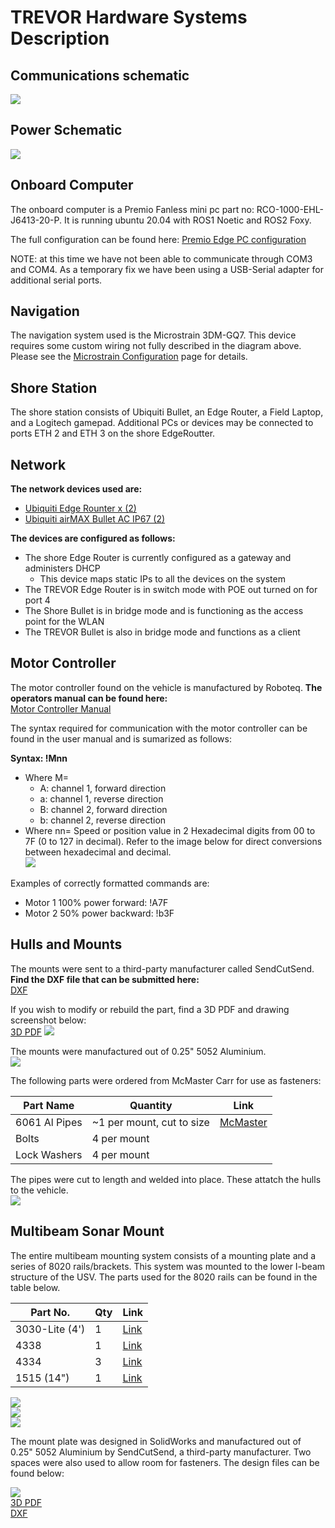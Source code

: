 # TREVOR Hardware Systems Description

## Communications schematic
![](media/trevor_comms_description.drawio.svg)

## Power Schematic
![](media/trevor_power_diagram.drawio.svg)

## Onboard Computer
 The onboard computer is a Premio Fanless mini pc part no:  RCO-1000-EHL-J6413-20-P.   It is running ubuntu 20.04 with ROS1 Noetic and ROS2 Foxy.
 
The full configuration can be found here:  [Premio Edge PC configuration](premio_description.pdf)

NOTE:   at this time we have not been able to communicate through COM3 and COM4.   As a temporary fix we have been using a USB-Serial adapter for additional serial ports.

## Navigation

The navigation system used is the Microstrain 3DM-GQ7.  This device requires some custom wiring not fully described in the diagram above.   Please see the [Microstrain Configuration](microstrain_configuration.md) page for details.

## Shore Station

The shore station consists of Ubiquiti Bullet, an Edge Router, a Field Laptop, and a Logitech gamepad.  Additional PCs or devices may be connected to ports ETH 2 and ETH 3 on the shore EdgeRoutter.

## Network

**The network devices used are:** 
* [Ubiquiti Edge Rounter x (2)](https://store.ui.com/us/en/products/er-x)
* [Ubiquiti airMAX Bullet AC IP67 (2)](https://store.ui.com/us/en/pro/category/all-wireless/products/bulletac-ip67)

**The devices are configured as follows:**

* The shore Edge Router is currently configured as a gateway and administers DHCP
  * This device maps static IPs to all the devices on the system
* The TREVOR Edge Router is in switch mode with POE out turned on for port 4
* The Shore Bullet is in bridge mode and is functioning as the access point for the WLAN
* The TREVOR Bullet is also in bridge mode and functions as a client

## Motor Controller

The motor controller found on the vehicle is manufactured by Roboteq. **The operators manual can be found here:**  
[Motor Controller Manual](Motor_Controller_Users_Manual.pdf)

The syntax required for communication with the motor controller can be found in the user manual and is sumarized as follows:  

**Syntax: !Mnn**
  * Where M=
    * A: channel 1, forward direction
    * a: channel 1, reverse direction
    * B: channel 2, forward direction
    * b: channel 2, reverse direction
  * Where nn= Speed or position value   in 2 Hexadecimal digits from 00 to 7F (0 to 127 in decimal). Refer to the image below for direct conversions between hexadecimal and decimal.  
![](media/hexadecimal_to_decimal.png)

Examples of correctly formatted commands are:
* Motor 1 100% power forward: !A7F
* Motor 2 50% power backward: !b3F

## Hulls and Mounts

The mounts were sent to a third-party manufacturer called SendCutSend. **Find the DXF file that can be submitted here:**  
[DXF](Flat_Truss_Mount_Manufacture.DXF)

If you wish to modify or rebuild the part, find a 3D PDF and drawing screenshot below:  
[3D PDF](Truss_Mount_Manufactured.PDF)
![](media/Truss_Mount_Manufacture.JPG)

The mounts were manufactured out of 0.25" 5052 Aluminium.  
![](media/Mounted_Hulls.JPG)

The following parts were ordered from McMaster Carr for use as fasteners:  

| Part Name     | Quantity                  | Link                                                     |
|---------------|---------------------------|----------------------------------------------------------|
| 6061 Al Pipes | ~1 per mount, cut to size | [McMaster](https://www.mcmaster.com/89965K411-89965K413) |
| Bolts         | 4 per mount               |                                                          |
| Lock Washers  | 4 per mount               |                                                          |

The pipes were cut to length and welded into place. These attatch the hulls to the vehicle.  
![](media/Welded_Mounts.jpg)

## Multibeam Sonar Mount

The entire multibeam mounting system consists of a mounting plate and a series of 8020 rails/brackets. This system was mounted to the lower I-beam structure of the USV. The parts used for the 8020 rails can be found in the table below.  

| Part No.       | Qty | Link                                    |
|----------------|-----|-----------------------------------------|
| 3030-Lite (4') | 1   | [Link](https://8020.net/3030-lite.html) |
| 4338           | 1   | [Link](https://8020.net/4338.html)      |
| 4334           | 3   | [Link](https://8020.net/4334.html)      |
| 1515 (14")     | 1   | [Link](https://8020.net/1515.html)      |

![](media/MB_Mount_3.JPG)  
![](media/MB_Mount_1.JPG)  
![](media/MB_Mount_2.JPG)  

The mount plate was designed in SolidWorks and manufactured out of 0.25" 5052 Aluminium by SendCutSend, a third-party manufacturer. Two spaces were also used to allow room for fasteners. The design files can be found below:

![](media/Multibeam_Mount_Plate.JPG)  
[3D PDF](Multibeam_Mount_Plate.pdf)  
[DXF](Multibeam_Mount_Plate.DXF)